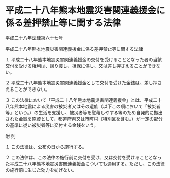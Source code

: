 # 平成二十八年熊本地震災害関連義援金に係る差押禁止等に関する法律

平成二十八年法律第六十七号

平成二十八年熊本地震災害関連義援金に係る差押禁止等に関する法律

１ 平成二十八年熊本地震災害関連義援金の交付を受けることとなった者の当該交付を受ける権利は、譲り渡し、担保に供し、又は差し押さえることができない。

２ 平成二十八年熊本地震災害関連義援金として交付を受けた金銭は、差し押さえることができない。

３ この法律において「平成二十八年熊本地震災害関連義援金」とは、平成二十八年熊本地震による災害の被災者又はその遺族（以下この項において「被災者等」という。）の生活を支援し、被災者等を慰藉しやする等のため自発的に拠出された金銭を原資として、都道府県又は市町村（特別区を含む。）が一定の配分の基準に従い被災者等に交付する金銭をいう。

附 則

１ この法律は、公布の日から施行する。

２ この法律は、この法律の施行前に交付を受け、又は交付を受けることとなった平成二十八年熊本地震災害関連義援金についても適用する。ただし、この法律の施行前に生じた効力を妨げない。
